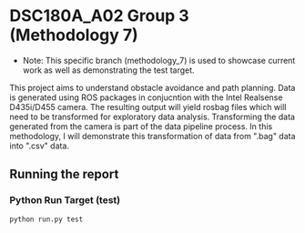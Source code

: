 # DSC180A_A02 Group 3 (Methodology 7)

- Note: This specific branch (methodology_7) is used to showcase current work as well as demonstrating the test target.

This project aims to understand obstacle avoidance and path planning. Data is generated using ROS packages in conjucntion with the Intel Realsense D435i/D455 camera.
The resulting output will yield rosbag files which will need to be transformed for exploratory data analysis. Transforming the data generated from the camera is part of the data pipeline process. In this methodology, I will demonstrate this transformation of data from ".bag" data into ".csv" data. 

## Running the report
### Python Run Target (test)
```
python run.py test
```
